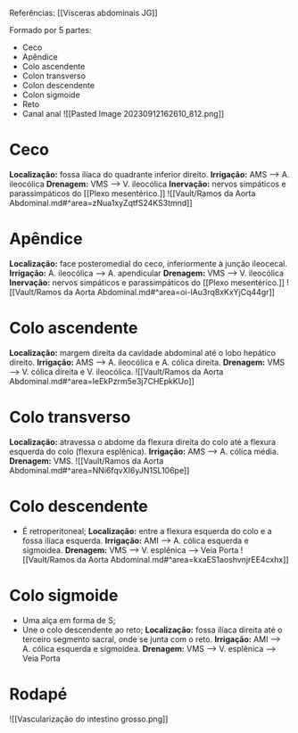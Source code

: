 Referências: [[Vísceras abdominais JG]]

Formado por 5 partes: 
* Ceco
* Apêndice 
* Colo ascendente 
* Colon transverso 
* Colon descendente 
* Colon sigmoide
* Reto
* Canal anal
![[Pasted Image 20230912162610_812.png]]
# Ceco 
**Localização:** fossa ilíaca do quadrante inferior direito. 
**Irrigação:** AMS --> A. ileocólica
**Drenagem:** VMS --> V. ileocólica
**Inervação:** nervos simpáticos e parassimpáticos do [[Plexo mesentérico.]]
![[Vault/Ramos da Aorta Abdominal.md#^area=zNua1xyZqtfS24KS3tmnd]]
# Apêndice 
**Localização:** face posteromedial do ceco, inferiormente à junção ileocecal.
**Irrigação:** A. ileocólica --> A. apendicular
**Drenagem:** VMS --> V. ileocólica
**Inervação:** nervos simpáticos e parassimpáticos do [[Plexo mesentérico.]]
![[Vault/Ramos da Aorta Abdominal.md#^area=oi-lAu3rq8xKxYjCq44gr]]
# Colo ascendente
**Localização:** margem direita da cavidade abdominal até o lobo hepático direito. 
**Irrigação:** AMS --> A. ileocólica e A. cólica direita. 
**Drenagem:** VMS --> V. cólica direita e V. ileocólica.
![[Vault/Ramos da Aorta Abdominal.md#^area=IeEkPzrm5e3j7CHEpkKUo]]
# Colo transverso 
**Localização:** atravessa o abdome da flexura direita do colo até a flexura esquerda do colo (flexura esplênica). 
**Irrigação:** AMS --> A. cólica média. 
**Drenagem:** VMS. 
![[Vault/Ramos da Aorta Abdominal.md#^area=NNi6fqvXI6yJN1SL106pe]]
# Colo descendente 
* É retroperitoneal;
**Localização:** entre a flexura esquerda do colo e a fossa ilíaca esquerda. 
**Irrigação:** AMI --> A. cólica esquerda e sigmoidea. 
**Drenagem:** VMS --> V. esplênica --> Veia Porta
![[Vault/Ramos da Aorta Abdominal.md#^area=kxaES1aoshvnjrEE4cxhx]]
# Colo sigmoide 
* Uma alça em forma de S; 
* Une o colo descendente ao reto; 
**Localização:** fossa ilíaca direita até o terceiro segmento sacral, onde se junta com o reto. 
**Irrigação:** AMI --> A. cólica esquerda e sigmoidea. 
**Drenagem:** VMS --> V. esplênica --> Veia Porta

# Rodapé
![[Vascularização do intestino grosso.png]]